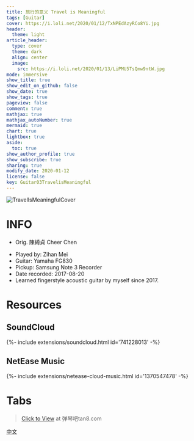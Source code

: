 ```yaml
---
title: 旅行的意义 Travel is Meaningful
tags: [Guitar]
cover: https://i.loli.net/2020/01/12/TxNPEdAzyRCo8Yi.jpg
header:
  theme: light
article_header:
  type: cover
  theme: dark
  align: center
  image:
    src: https://i.loli.net/2020/01/13/LiPMU5TsQmw9ntW.jpg
mode: immersive
show_title: true
show_edit_on_github: false
show_date: true
show_tags: true
pageview: false
comment: true
mathjax: true
mathjax_autoNumber: true
mermaid: true
chart: true
lightbox: true
aside:
  toc: true
show_author_profile: true
show_subscribe: true
sharing: true
modify_date: 2020-01-12
license: false
key: Guitar03TravelisMeaningful
---
```


![TravelIsMeaningfulCover](https://i.loli.net/2020/01/12/TxNPEdAzyRCo8Yi.jpg)

# INFO
* Orig. 陳綺貞 Cheer Chen
<!--more-->
* Played by: Zihan Mei
* Guitar: Yamaha FG830
* Pickup: Samsung Note 3 Recorder
* Date recorded: 2017-08-20
* Learned fingerstyle acoustic guitar by myself since 2017.

# Resources
## SoundCloud
<div>{%- include extensions/soundcloud.html id='741228013' -%}</div>

## NetEase Music
<div>{%- include extensions/netease-cloud-music.html id='1370547478' -%}</div>

# Tabs
> [Click to View](http://www.tan8.com/jitapu-54151.html) at 弹琴吧tan8.com

[中文](../zh/2017-08-20-travel-is-meaningful-zh.html)